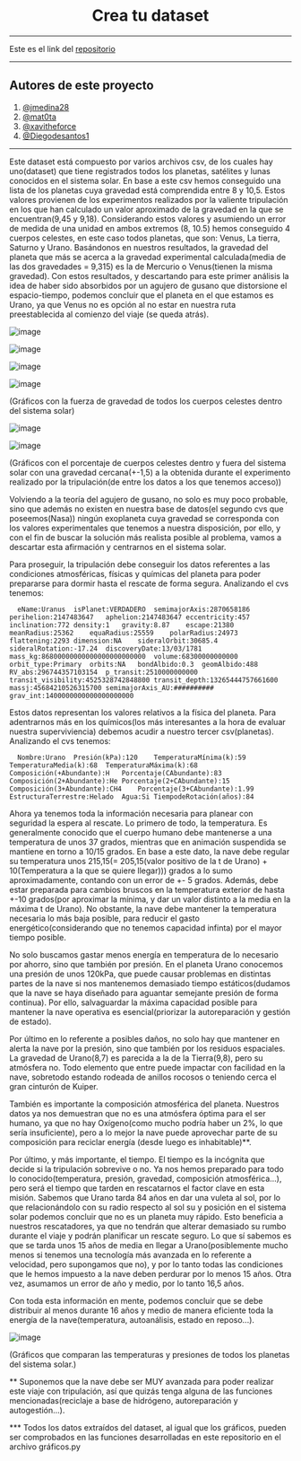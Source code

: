 <h1 align="center">Crea tu dataset</h1>



---

Este es el link del [repositorio](https://github.com/Diegodesantos1/Crea_tu_dataset)
***

## Autores de este proyecto

1. [@jmedina28](https://github.com/jmedina28)
2. [@mat0ta](https://github.com/mat0ta)
3. [@xavitheforce](https://github.com/Xavitheforce)
4. [@Diegodesantos1](https://github.com/Diegodesantos1)

***
Este dataset está compuesto por varios archivos csv, de los cuales hay uno(dataset) que tiene registrados todos los planetas, satélites y lunas conocidos en el sistema solar. En base a este csv hemos conseguido una lista de los planetas cuya gravedad está comprendida entre 8 y 10,5. Estos valores provienen de los experimentos realizados por la valiente tripulación en los que han calculado un valor aproximado de la gravedad en la que se encuentran(9,45 y 9,18). Considerando estos valores y asumiendo un error de medida de una unidad en ambos extremos (8, 10.5) hemos conseguido 4 cuerpos celestes, en este caso todos planetas, que son: Venus, La tierra, Saturno y Urano. Basándonos en nuestros resultados, la gravedad del planeta que más se acerca a la gravedad experimental calculada(media de las dos gravedades = 9,315) es la de Mercurio o Venus(tienen la misma gravedad). 
Con estos resultados, y descartando para este primer análisis la idea de haber sido absorbidos por un agujero de gusano que distorsione el espacio-tiempo, podemos concluir que el planeta en el que estamos es Urano, ya que Venus no es opción al no estar en nuestra ruta preestablecida al comienzo del viaje (se queda atrás).

![image](https://user-images.githubusercontent.com/91721855/164943985-75eaf45f-3553-45ac-b012-d5a5c7028d41.png)

![image](https://user-images.githubusercontent.com/91721855/164943993-cbc676f9-06e6-4dcd-843f-d980c27ad4c3.png)

![image](https://user-images.githubusercontent.com/91721855/164944003-28dabed7-c6ee-450c-9b01-01ff54ef4930.png)

![image](https://user-images.githubusercontent.com/91721855/164944008-395bf723-8ff9-419f-b690-656b03fb4b35.png)

(Gráficos con la fuerza de gravedad de todos los cuerpos celestes dentro del sistema solar)

![image](https://user-images.githubusercontent.com/91721855/164944015-5b5cf276-90c0-4dee-a539-fc9643aa55a3.png)

![image](https://user-images.githubusercontent.com/91721855/164944026-34788991-e1e1-4f8c-be66-40b64daf9c0e.png)

(Gráficos con el porcentaje de cuerpos celestes dentro y fuera del sistema solar con una gravedad cercana(+-1,5) a la obtenida durante el experimento realizado por la tripulación(de entre los datos a los que tenemos acceso))
   
   
Volviendo a la teoría del agujero de gusano, no solo es muy poco probable, sino que además no existen en nuestra base de datos(el segundo cvs que poseemos(Nasa)) ningún exoplaneta cuya gravedad se corresponda con los valores experimentales que tenemos a nuestra disposición, por ello, y con el fin de buscar la solución más realista posible al problema, vamos a descartar esta afirmación y centrarnos en el sistema solar.

Para proseguir, la tripulación debe conseguir los datos referentes a las condiciones atmosféricas, físicas y químicas del planeta para poder prepararse para dormir hasta el rescate de forma segura.
Analizando el cvs tenemos:

      eName:Uranus	isPlanet:VERDADERO	semimajorAxis:2870658186	perihelion:2147483647	aphelion:2147483647	eccentricity:457	inclination:772	density:1	gravity:8.87	escape:21380	meanRadius:25362	equaRadius:25559	polarRadius:24973	flattening:2293	dimension:NA	sideralOrbit:30685.4	sideralRotation:-17.24	discoveryDate:13/03/1781	mass_kg:86800000000000000000000000	volume:68300000000000	orbit_type:Primary	orbits:NA	bondAlbido:0.3	geomAlbido:488	RV_abs:296744357103154	p_transit:2510000000000	transit_visibility:4525328742848800	transit_depth:13265444757661600	massj:45684210526315700	semimajorAxis_AU:##########	grav_int:1400000000000000000000
      
Estos datos representan los valores relativos a la física del planeta. Para adentrarnos más en los químicos(los más interesantes a la hora de evaluar nuestra superviviencia) debemos acudir a nuestro tercer csv(planetas).
Analizando el cvs tenemos:

      Nombre:Urano	Presión(kPa):120	TemperaturaMínima(k):59	TemperaturaMedia(k):68	TemperaturaMáxima(k):68	Composición(+Abundante):H	Porcentaje(CAbundante):83	Composición(2+Abundante):He	Porcentaje(2+CAbundante):15	Composición(3+Abundante):CH4	Porcentaje(3+CAbundante):1.99	EstructuraTerrestre:Helado	Agua:Si	TiempodeRotación(años):84
      
Ahora ya tenemos toda la información necesaria para planear con seguridad la espera al rescate.
Lo primero de todo, la temperatura. Es generalmente conocido que el cuerpo humano debe mantenerse a una temperatura de unos 37 grados, mientras que en animación suspendida se mantiene en torno a 10/15 grados. En base a este dato, la nave debe regular su temperatura unos 215,15(= 205,15(valor positivo de la t de Urano) + 10(Temperatura a la que se quiere llegar))) grados a lo sumo aproximadamente, contando con un error de +- 5 grados. Además, debe estar preparada para cambios bruscos en la temperatura exterior de hasta +-10 grados(por aproximar la mínima, y dar un valor distinto a la media en la máxima t de Urano). No obstante, la nave debe mantener la temperatura necesaria lo más baja posible, para reducir el gasto energético(considerando que no tenemos capacidad infinta) por el mayor tiempo posible.

No solo buscamos gastar menos energía en temperatura de lo necesario por ahorro, sino que también por presión. En el planeta Urano conocemos una presión de unos 120kPa, que puede causar problemas en distintas partes de la nave si nos mantenemos demasiado tiempo estáticos(dudamos que la nave se haya diseñado para aguantar semejante presión de forma continua). Por ello, salvaguardar la máxima capacidad posible para mantener la nave operativa es esencial(priorizar la autoreparación y gestión de estado).

Por último en lo referente a posibles daños, no solo hay que mantener en alerta la nave por la presión, sino que también por los residuos espaciales. La gravedad de Urano(8,7) es parecida a la de la Tierra(9,8), pero su atmósfera no. Todo elemento que entre puede impactar con facilidad en la nave, sobretodo estando rodeada de anillos rocosos o teniendo cerca el gran cinturón de Kuiper.

También es importante la composición atmosférica del planeta. Nuestros datos ya nos demuestran que no es una atmósfera óptima para el ser humano, ya que no hay Oxígeno(como mucho podría haber un 2%, lo que sería insuficiente), pero a lo mejor la nave puede aprovechar parte de su composición para reciclar energía (desde luego es inhabitable)**.

Por último, y más importante, el tiempo. El tiempo es la incógnita que decide si la tripulación sobrevive o no. Ya nos hemos preparado para todo lo conocido(temperatura, presión, gravedad, composición atmosférica...), pero será el tiempo que tarden en rescatarnos el factor clave en esta misión. Sabemos que Urano tarda 84 años en dar una vuleta al sol, por lo que relacionándolo con su radio respecto al sol su y posición en el sistema solar podemos concluir que no es un planeta muy rápido. Esto beneficia a nuestros rescatadores, ya que no tendrán que alterar demasiado su rumbo durante el viaje y podrán planificar un rescate seguro. Lo que sí sabemos es que se tarda unos 15 años de media en llegar a Urano(posiblemente mucho menos si tenemos una tecnología más avanzada en lo referente a velocidad, pero supongamos que no), y por lo tanto todas las condiciones que le hemos impuesto a la nave deben perdurar por lo menos 15 años. Otra vez, asumamos un error de año y medio, por lo tanto 16,5 años.

Con toda esta información en mente, podemos concluir que se debe distribuir al menos durante 16 años y medio de manera eficiente toda la energía de la nave(temperatura, autoanálisis, estado en reposo...).

![image](https://user-images.githubusercontent.com/91721855/164944035-28b6a472-0438-43cb-b8c9-41d5e5dc6da7.png)

(Gráficos que comparan las temperaturas y presiones de todos los planetas del sistema solar.)


** Suponemos que la nave debe ser MUY avanzada para poder realizar este viaje con tripulación, así que quizás tenga alguna de las funciones mencionadas(reciclaje a base de hidrógeno, autoreparación y autogestión...).

*** Todos los datos extraídos del dataset, al igual que los gráficos, pueden ser comprobados en las funciones desarrolladas en este repositorio en el archivo gráficos.py
